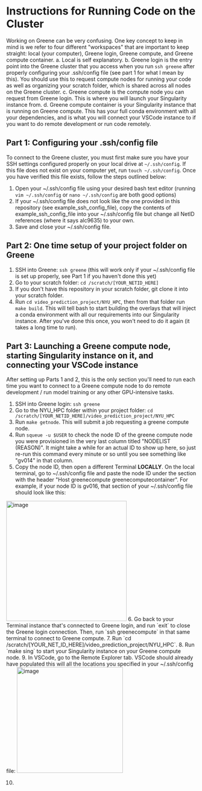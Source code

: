# Instructions for Running Code on the Cluster
Working on Greene can be very confusing. One key concept to keep in mind is we refer to four different "workspaces" that are important to keep straight: local (your computer), Greene login, Greene compute, and Greene compute container. 
    a. Local is self explanatory.
    b. Greene login is the entry point into the Greene cluster that you access when you run `ssh greene` after properly configuring your .ssh/config file (see part 1 for what I mean by this). You should use this to request compute nodes for running your code as well as organizing your scratch folder, which is shared across all nodes on the Greene cluster.
    c. Greene compute is the compute node you can request from Greene login. This is where you will launch your Singularity instance from.
    d. Greene compute container is your Singularity instance that is running on Greene compute. This has your full conda environment with all your dependencies, and is what you will connect your VSCode instance to if you want to do remote development or run code remotely.

## Part 1: Configuring your .ssh/config file
To connect to the Greene cluster, you must first make sure you have your SSH settings configured properly on your local drive at `~/.ssh/config`. If this file does not exist on your computer yet, run `touch ~/.ssh/config`. Once you have verified this file exists, follow the steps outlined below:
1. Open your ~/.ssh/config file using your desired bash text editor (running `vim ~/.ssh/config` or `nano ~/.ssh/config` are both good options)
2. If your ~/.ssh/config file does not look like the one provided in this repository (see example_ssh_config_file), copy the contents of example_ssh_config_file into your ~/.ssh/config file but change all NetID references (where it says alc9635) to your own.
3. Save and close your ~/.ssh/config file.

## Part 2: One time setup of your project folder on Greene

1. SSH into Greene: `ssh greene` (this will work only if your ~/.ssh/config file is set up properly, see Part 1 if you haven't done this yet)
2. Go to your scratch folder: `cd /scratch/[YOUR_NETID_HERE]`
3. If you don't have this repository in your scratch folder, git clone it into your scratch folder.
4. Run `cd video_prediction_project/NYU_HPC`, then from that folder run `make build`. This will tell bash to start building the overlays that will inject a conda environment with all our requirements into our Singularity instance. After you've done this once, you won't need to do it again (it takes a long time to run).

## Part 3: Launching a Greene compute node, starting Singularity instance on it, and connecting your VSCode instance
After setting up Parts 1 and 2, this is the only section you'll need to run each time you want to connect to a Greene compute node to do remote development / run model training or any other GPU-intensive tasks.

1. SSH into Greene login: `ssh greene`
2. Go to the NYU_HPC folder within your project folder: `cd /scratch/[YOUR_NETID_HERE]/video_prediction_project/NYU_HPC`
3. Run `make getnode`. This will submit a job requesting a greene compute node.
4. Run `squeue -u $USER` to check the node ID of the greene compute node you were provisioned in the very last column titled "NODELIST (REASON)". It might take a while for an actual ID to show up here, so just re-run this command every minute or so until you see something like "gv014" in that column.
5. Copy the node ID, then open a different Terminal **LOCALLY**. On the local terminal, go to ~/.ssh/config file and paste the node ID under the section with the header "Host greenecompute greenecomputecontainer". For example, if your node ID is gv016, that section of your ~/.ssh/config file should look like this:
<img width="319" alt="image" src="https://user-images.githubusercontent.com/52364891/233734352-d0ffe797-06d2-4d49-ac8b-162625791b16.png">
6. Go back to your Terminal instance that's connected to Greene login, and run `exit` to close the Greene login connection. Then, run `ssh greenecompute` in that same terminal to connect to Greene compute.
7. Run `cd /scratch/[YOUR_NET_ID_HERE]/video_prediction_project/NYU_HPC`.
8. Run `make sing` to start your Singularity instance on your Greene compute node.
9. In VSCode, go to the Remote Explorer tab. VSCode should already have populated this will all the locations you specified in your ~/.ssh/config file:
<img width="281" alt="image" src="https://user-images.githubusercontent.com/52364891/233735123-166d0528-c209-449c-a2bb-58972a1d96bc.png">

10. 

